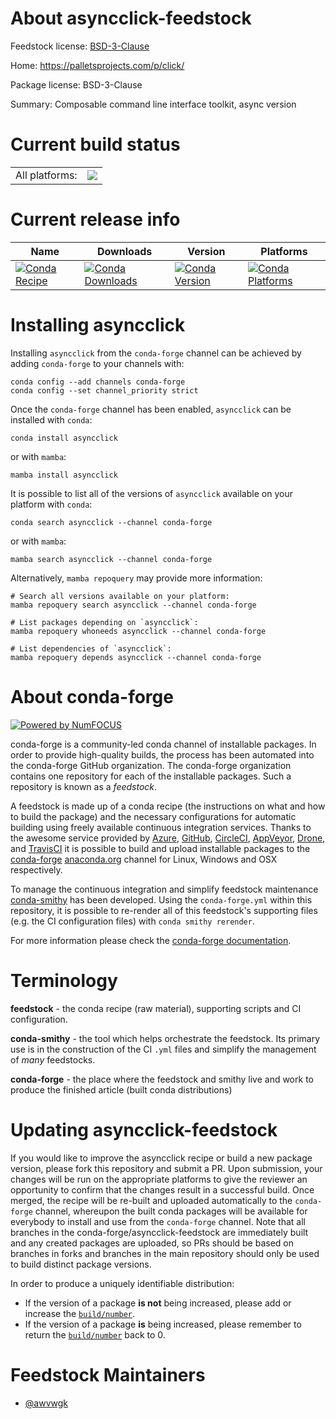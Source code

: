 About asyncclick-feedstock
==========================

Feedstock license: [BSD-3-Clause](https://github.com/conda-forge/asyncclick-feedstock/blob/main/LICENSE.txt)

Home: https://palletsprojects.com/p/click/

Package license: BSD-3-Clause

Summary: Composable command line interface toolkit, async version

Current build status
====================


<table><tr><td>All platforms:</td>
    <td>
      <a href="https://dev.azure.com/conda-forge/feedstock-builds/_build/latest?definitionId=21089&branchName=main">
        <img src="https://dev.azure.com/conda-forge/feedstock-builds/_apis/build/status/asyncclick-feedstock?branchName=main">
      </a>
    </td>
  </tr>
</table>

Current release info
====================

| Name | Downloads | Version | Platforms |
| --- | --- | --- | --- |
| [![Conda Recipe](https://img.shields.io/badge/recipe-asyncclick-green.svg)](https://anaconda.org/conda-forge/asyncclick) | [![Conda Downloads](https://img.shields.io/conda/dn/conda-forge/asyncclick.svg)](https://anaconda.org/conda-forge/asyncclick) | [![Conda Version](https://img.shields.io/conda/vn/conda-forge/asyncclick.svg)](https://anaconda.org/conda-forge/asyncclick) | [![Conda Platforms](https://img.shields.io/conda/pn/conda-forge/asyncclick.svg)](https://anaconda.org/conda-forge/asyncclick) |

Installing asyncclick
=====================

Installing `asyncclick` from the `conda-forge` channel can be achieved by adding `conda-forge` to your channels with:

```
conda config --add channels conda-forge
conda config --set channel_priority strict
```

Once the `conda-forge` channel has been enabled, `asyncclick` can be installed with `conda`:

```
conda install asyncclick
```

or with `mamba`:

```
mamba install asyncclick
```

It is possible to list all of the versions of `asyncclick` available on your platform with `conda`:

```
conda search asyncclick --channel conda-forge
```

or with `mamba`:

```
mamba search asyncclick --channel conda-forge
```

Alternatively, `mamba repoquery` may provide more information:

```
# Search all versions available on your platform:
mamba repoquery search asyncclick --channel conda-forge

# List packages depending on `asyncclick`:
mamba repoquery whoneeds asyncclick --channel conda-forge

# List dependencies of `asyncclick`:
mamba repoquery depends asyncclick --channel conda-forge
```


About conda-forge
=================

[![Powered by
NumFOCUS](https://img.shields.io/badge/powered%20by-NumFOCUS-orange.svg?style=flat&colorA=E1523D&colorB=007D8A)](https://numfocus.org)

conda-forge is a community-led conda channel of installable packages.
In order to provide high-quality builds, the process has been automated into the
conda-forge GitHub organization. The conda-forge organization contains one repository
for each of the installable packages. Such a repository is known as a *feedstock*.

A feedstock is made up of a conda recipe (the instructions on what and how to build
the package) and the necessary configurations for automatic building using freely
available continuous integration services. Thanks to the awesome service provided by
[Azure](https://azure.microsoft.com/en-us/services/devops/), [GitHub](https://github.com/),
[CircleCI](https://circleci.com/), [AppVeyor](https://www.appveyor.com/),
[Drone](https://cloud.drone.io/welcome), and [TravisCI](https://travis-ci.com/)
it is possible to build and upload installable packages to the
[conda-forge](https://anaconda.org/conda-forge) [anaconda.org](https://anaconda.org/)
channel for Linux, Windows and OSX respectively.

To manage the continuous integration and simplify feedstock maintenance
[conda-smithy](https://github.com/conda-forge/conda-smithy) has been developed.
Using the ``conda-forge.yml`` within this repository, it is possible to re-render all of
this feedstock's supporting files (e.g. the CI configuration files) with ``conda smithy rerender``.

For more information please check the [conda-forge documentation](https://conda-forge.org/docs/).

Terminology
===========

**feedstock** - the conda recipe (raw material), supporting scripts and CI configuration.

**conda-smithy** - the tool which helps orchestrate the feedstock.
                   Its primary use is in the construction of the CI ``.yml`` files
                   and simplify the management of *many* feedstocks.

**conda-forge** - the place where the feedstock and smithy live and work to
                  produce the finished article (built conda distributions)


Updating asyncclick-feedstock
=============================

If you would like to improve the asyncclick recipe or build a new
package version, please fork this repository and submit a PR. Upon submission,
your changes will be run on the appropriate platforms to give the reviewer an
opportunity to confirm that the changes result in a successful build. Once
merged, the recipe will be re-built and uploaded automatically to the
`conda-forge` channel, whereupon the built conda packages will be available for
everybody to install and use from the `conda-forge` channel.
Note that all branches in the conda-forge/asyncclick-feedstock are
immediately built and any created packages are uploaded, so PRs should be based
on branches in forks and branches in the main repository should only be used to
build distinct package versions.

In order to produce a uniquely identifiable distribution:
 * If the version of a package **is not** being increased, please add or increase
   the [``build/number``](https://docs.conda.io/projects/conda-build/en/latest/resources/define-metadata.html#build-number-and-string).
 * If the version of a package **is** being increased, please remember to return
   the [``build/number``](https://docs.conda.io/projects/conda-build/en/latest/resources/define-metadata.html#build-number-and-string)
   back to 0.

Feedstock Maintainers
=====================

* [@awvwgk](https://github.com/awvwgk/)

